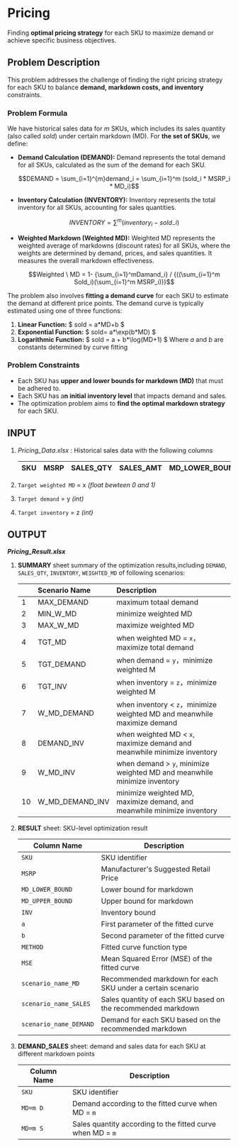 # Pricing
Finding **optimal pricing strategy** for each SKU to maximize demand or achieve specific business objectives.

## Problem Description
This problem addresses the challenge of finding the right pricing strategy for each SKU to balance **demand, markdown costs, and inventory** constraints.

### Problem Formula
We have historical sales data for *m* SKUs, which includes its sales quantity (also called *sold*) under certain markdown (MD). For **the set of SKUs**,  we define:
- **Demand Calculation (DEMAND):** Demand represents the total demand for all SKUs, calculated as the sum of the demand for each SKU.
  
  $$DEMAND = \sum_{i=1}^{m}demand_i = \sum_{i=1}^m (sold_i * MSRP_i * MD_i)$$
- **Inventory Calculation (INVENTORY):** Inventory represents the total inventory for all SKUs, accounting for sales quantities.
  
  $$INVENTORY = \sum^{m}(inventory_i - sold_-i)$$
- **Weighted Markdown (Weighted MD):** Weighted MD represents the weighted average of markdowns (discount rates) for all SKUs, where the weights are determined by demand, prices, and sales quantities. It measures the overall markdown effectiveness.

  $$Weighted \ MD = 1- {\sum_{i=1}^mDamand_i} / {((\sum_{i=1}^m Sold_i)(\sum_{i=1}^m MSRP_i))}$$

The problem also involves **fitting a demand curve** for each SKU to estimate the demand at different price points. The demand curve is typically estimated using one of three functions:
1. **Linear Function:**  $ sold = a*MD+b $
2. **Exponential Function:** $ sold= a*\exp(b*MD) $
3. **Logarithmic Function:** $ sold = a + b*\log(MD+1) $
Where $a$ and $b$ are constants determined by curve fitting

### Problem Constraints
- Each SKU has **upper and lower bounds for markdown (MD)** that must be adhered to.
- Each SKU has a**n initial inventory level** that impacts demand and sales.
- The optimization problem aims to **find the optimal markdown strategy** for each SKU.

## INPUT
1. *Pricing_Data.xlsx* : Historical sales data with the following columns

    | SKU | MSRP | SALES_QTY | SALES_AMT | MD_LOWER_BOUND | MD_UPPER_BOUND | INVENTORY_BOUND |
    |-----|------|-----------|-----------|----------------|----------------|-----------------|

2. `Target weighted MD` = x *(float bewteen 0 and 1)*

3. `Target demand` = y *(int)*

4. `Target inventory` = z *(int)*

## OUTPUT
***Pricing_Result.xlsx***

1. **SUMMARY** sheet
    summary of the optimization results,including `DEMAND`, `SALES_QTY`, `INVENTORY`, `WEIGHTED_MD` of following scenarios:

    ||Scenario Name|Description|
    |:---|:---|:---|
    |1|MAX_DEMAND|maximum totaal demand|
    |2|MIN_W_MD|minimize weighted MD|
    |3|MAX_W_MD|maximize weighted MD|
    |4|TGT_MD|when weighted MD = `x`，maximize total demand|
    |5|TGT_DEMAND|when demand = `y`，minimize weighted M|
    |6|TGT_INV|when inventory = `z`，minimize weighted M|
    |7|W_MD_DEMAND|when inventory < `z`，minimize weighted MD and meanwhile maximize demand|
    |8|DEMAND_INV|when weighted MD < `x`, maximize demand and meanwhile minimize inventory|
    |9|W_MD_INV|when demand > `y`, minimize weighted MD and meanwhile minimize inventory|
    |10|W_MD_DEMAND_INV|minimize weighted MD, maximize demand, and meanwhile minimize inventory|

1. **RESULT** sheet: 
    SKU-level optimization result

    | Column Name | Description |
    |-------------|-------------|
    | `SKU` | SKU identifier |
    | `MSRP` | Manufacturer's Suggested Retail Price |
    | `MD_LOWER_BOUND` | Lower bound for markdown |
    | `MD_UPPER_BOUND` | Upper bound for markdown |
    | `INV` | Inventory bound |
    | `a` | First parameter of the fitted curve |
    | `b` | Second parameter of the fitted curve |
    | `METHOD` | Fitted curve function type |
    | `MSE` | Mean Squared Error (MSE) of the fitted curve |
    | `scenario_name_MD` | Recommended markdown for each SKU under a certain scenario |
    | `scenario_name_SALES` | Sales quantity of each SKU based on the recommended markdown |
    | `scenario_name_DEMAND` | Demand for each SKU based on the recommended markdown |


2. **DEMAND_SALES** sheet: 
   demand and sales data for each SKU at different markdown points

    | Column Name | Description |
    |-------------|-------------|
    | `SKU` | SKU identifier |
    | `MD=m D` | Demand according to the fitted curve when MD = `m` |
    | `MD=m S` | Sales quantity according to the fitted curve when MD = `m` |

